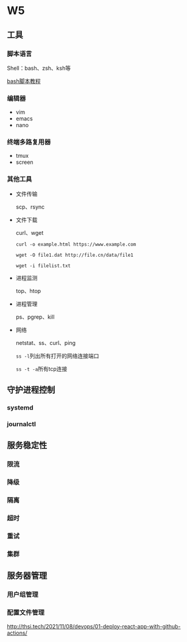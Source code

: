 # W5

## 工具

### 脚本语言

Shell：bash、zsh、ksh等

[bash脚本教程](https://wangdoc.com/bash/expansion.html)

### 编辑器

- vim
- emacs
- nano

### 终端多路复用器

- tmux
- screen

### 其他工具

- 文件传输

  scp、rsync

- 文件下载

  curl、wget

  `curl -o example.html https://www.example.com`

  `wget -O file1.dat http://file.cn/data/file1`

  `wget -i filelist.txt`

- 进程监测

  top、htop

- 进程管理

  ps、pgrep、kill

- 网络

  netstat、ss、curl、ping

  `ss -l`列出所有打开的网络连接端口

  `ss -t -a`所有tcp连接

## 守护进程控制

### systemd

### journalctl

##  服务稳定性

### 限流

### 降级

### 隔离

### 超时

### 重试

### 集群

## 服务器管理

### 用户组管理

### 配置文件管理

 http://thsi.tech/2021/11/08/devops/01-deploy-react-app-with-github-actions/